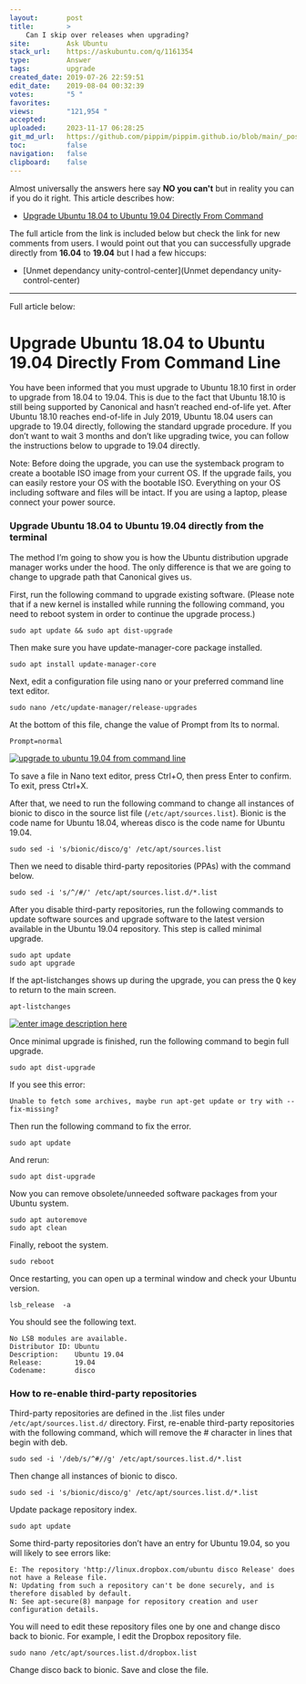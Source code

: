 ```yaml
---
layout:       post
title:        >
    Can I skip over releases when upgrading?
site:         Ask Ubuntu
stack_url:    https://askubuntu.com/q/1161354
type:         Answer
tags:         upgrade
created_date: 2019-07-26 22:59:51
edit_date:    2019-08-04 00:32:39
votes:        "5 "
favorites:    
views:        "121,954 "
accepted:     
uploaded:     2023-11-17 06:28:25
git_md_url:   https://github.com/pippim/pippim.github.io/blob/main/_posts/2019/2019-07-26-Can-I-skip-over-releases-when-upgrading_.md
toc:          false
navigation:   false
clipboard:    false
---
```


Almost universally the answers here say **NO you can't** but in reality you can if you do it right. This article describes how:

- [Upgrade Ubuntu 18.04 to Ubuntu 19.04 Directly From Command](https://www.linuxbabe.com/ubuntu/upgrade-ubuntu-18-04-to-ubuntu-19-04-directly-from-command-line)

The full article from the link is included below but check the link for new comments from users. I would point out that you can successfully upgrade directly from **16.04** to **19.04** but I had a few hiccups:

- [Unmet dependancy unity-control-center](Unmet dependancy unity-control-center)


----------
Full article below:

# Upgrade Ubuntu 18.04 to Ubuntu 19.04 Directly From Command Line

You have been informed that you must upgrade to Ubuntu 18.10 first in order to upgrade from 18.04 to 19.04. This is due to the fact that Ubuntu 18.10 is still being supported by Canonical and hasn’t reached end-of-life yet. After Ubuntu 18.10 reaches end-of-life in July 2019, Ubuntu 18.04 users can upgrade to 19.04 directly, following the standard upgrade procedure. If you don’t want to wait 3 months and don’t like upgrading twice, you can follow the instructions below to upgrade to 19.04 directly.

Note:  Before doing the upgrade, you can use the systemback program to create a bootable ISO image from your current OS. If the upgrade fails, you can easily restore your OS with the bootable ISO. Everything on your OS including software and files will be intact.  If you are using a laptop, please connect your power source.

### Upgrade Ubuntu 18.04 to Ubuntu 19.04 directly from the terminal

The method I’m going to show you is how the Ubuntu distribution upgrade manager works under the hood. The only difference is that we are going to change to upgrade path that Canonical gives us.

First, run the following command to upgrade existing software. (Please note that if a new kernel is installed while running the following command, you need to reboot system in order to continue the upgrade process.)

``` 
sudo apt update && sudo apt dist-upgrade
```

Then make sure you have update-manager-core package installed.

``` 
sudo apt install update-manager-core
```

Next, edit a configuration file using nano or your preferred command line text editor.

``` 
sudo nano /etc/update-manager/release-upgrades
```

At the bottom of this file, change the value of Prompt from lts to normal.

``` 
Prompt=normal
```

[![upgrade to ubuntu 19.04 from command line][1]][1]

To save a file in Nano text editor, press Ctrl+O, then press Enter to confirm. To exit, press Ctrl+X.

After that, we need to run the following command to change all instances of bionic to disco in the source list file (`/etc/apt/sources.list`). Bionic is the code name for Ubuntu 18.04, whereas disco is the code name for Ubuntu 19.04.

``` 
sudo sed -i 's/bionic/disco/g' /etc/apt/sources.list
```

Then we need to disable third-party repositories (PPAs) with the command below.

``` 
sudo sed -i 's/^/#/' /etc/apt/sources.list.d/*.list
```

After you disable third-party repositories, run the following commands to update software sources and upgrade software to the latest version available in the Ubuntu 19.04 repository. This step is called minimal upgrade.

``` 
sudo apt update  
sudo apt upgrade  
```

If the apt-listchanges shows up during the upgrade, you can press the <kbd>Q</kbd> key to return to the main screen.

``` 
apt-listchanges  
```

[![enter image description here][2]][2]

Once minimal upgrade is finished, run the following command to begin full upgrade.

``` 
sudo apt dist-upgrade
```

If you see this error:

``` 
Unable to fetch some archives, maybe run apt-get update or try with --fix-missing?
```

Then run the following command to fix the error.

``` 
sudo apt update
```

And rerun:

``` 
sudo apt dist-upgrade
```

Now you can remove obsolete/unneeded software packages from your Ubuntu system.

``` 
sudo apt autoremove  
sudo apt clean  
```

Finally, reboot the system.

``` 
sudo reboot  
```

Once restarting, you can open up a terminal window and check your Ubuntu version.

``` 
lsb_release  -a
```

You should see the following text.

``` 
No LSB modules are available.
Distributor ID: Ubuntu
Description:    Ubuntu 19.04
Release:        19.04
Codename:       disco
```

### How to re-enable third-party repositories

Third-party repositories are defined in the .list files under `/etc/apt/sources.list.d/` directory. First, re-enable third-party repositories with the following command, which will remove the # character in lines that begin with deb.

``` 
sudo sed -i '/deb/s/^#//g' /etc/apt/sources.list.d/*.list
```

Then change all instances of bionic to disco.

``` 
sudo sed -i 's/bionic/disco/g' /etc/apt/sources.list.d/*.list
```

Update package repository index.

``` 
sudo apt update
```

Some third-party repositories don’t have an entry for Ubuntu 19.04, so you will likely to see errors like:

``` 
E: The repository 'http://linux.dropbox.com/ubuntu disco Release' does not have a Release file.
N: Updating from such a repository can't be done securely, and is therefore disabled by default.
N: See apt-secure(8) manpage for repository creation and user configuration details.
```

You will need to edit these repository files one by one and change disco back to bionic. For example, I edit the Dropbox repository file.

``` 
sudo nano /etc/apt/sources.list.d/dropbox.list
```

Change disco back to bionic. Save and close the file.


  [1]: https://i.stack.imgur.com/PnCid.png
  [2]: https://i.stack.imgur.com/9Lzou.png
